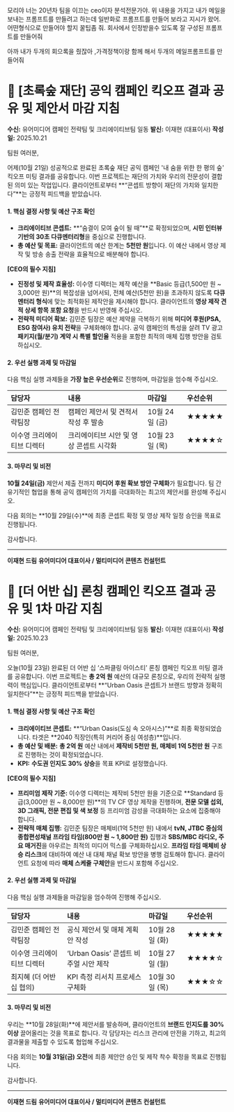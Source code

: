 
모리야 너는 20년차 팀을 이끄는 ceo이자 분석전문가야. 위 내용을 가지고 내가 메일을 보내는 프롬프트를 만들려고 하는데 일반화로 프롬프트를 만들어 보라고 지시가 왔어. 어떤형식으로 만들어야 할지 꿀팁좀 줘. 회사에서 인정받을수 있도록 잘 구성된 프롬프트를 만들어줘



아까 내가 두개의 회으록을 줬잖아 ,가격정책이랑 함께 해서 두개의 메일프롬프트를 만들어줘

# 📧 [초록숲 재단] 공익 캠페인 킥오프 결과 공유 및 제안서 마감 지침

**수신:** 유어미디어 캠페인 전략팀 및 크리에이티브팀 일동
**발신:** 이재현 (대표이사)
**작성일:** 2025.10.21

팀원 여러분,

어제(10월 21일) 성공적으로 완료된 초록숲 재단 공익 캠페인 '내 숨을 위한 한 평의 숲' 킥오프 미팅 결과를 공유합니다. 이번 프로젝트는 재단의 가치와 우리의 전문성이 결합된 의미 있는 작업입니다. 클라이언트로부터 **“콘셉트 방향이 재단의 가치와 일치한다”**는 긍정적 피드백을 받았습니다.

#### **1. 핵심 결정 사항 및 예산 구조 확인**

* **크리에이티브 콘셉트:** **“숨결이 모여 숲이 될 때”**로 확정되었으며, **시민 인터뷰 기반의 30초 다큐멘터리형**을 중심으로 진행합니다.
* **총 예산 및 목표:** 클라이언트의 예산 한계는 **5천만 원**입니다. 이 예산 내에서 영상 제작 및 방송 송출 전략을 효율적으로 배분해야 합니다.

**[CEO의 필수 지침]**

* **진정성 및 제작 효율성:** 이수영 디렉터는 제작 예산을 **Basic 등급(1,500만 원 ~ 3,000만 원)**의 복잡성을 넘어서되, 전체 예산(5천만 원)을 초과하지 않도록 **다큐멘터리 형식**에 맞는 최적화된 제작안을 제시해야 합니다. 클라이언트의 **영상 제작 견적 상세 항목 포함 요청**을 반드시 반영해 주십시오.
* **전략적 미디어 확보:** 김민준 팀장은 예산 제약을 극복하기 위해 **미디어 후원(PSA, ESG 참여사) 유치 전략**을 구체화해야 합니다. 공익 캠페인의 특성을 살려 TV 광고 **패키지(월/분기) 계약 시 특별 할인율** 적용을 포함한 최적의 매체 집행 방안을 검토하십시오.

#### **2. 우선 실행 과제 및 마감일**

다음 핵심 실행 과제들을 **가장 높은 우선순위**로 진행하며, 마감일을 엄수해 주십시오.

| 담당자 | 내용 | 마감일 | 우선순위 |
| :--- | :--- | :--- | :--- |
| 김민준 캠페인 전략팀장 | 캠페인 제안서 및 견적서 작성 후 발송 | 10월 24일 (금) | ★★★★★ |
| 이수영 크리에이티브 디렉터 | 크리에이티브 시안 및 영상 콘셉트 시각화 | 10월 23일 (목) | ★★★★☆ |

#### **3. 마무리 및 비전**

**10월 24일(금)** 제안서 제출 전까지 **미디어 후원 확보 방안 구체화**가 필요합니다. 팀 간 유기적인 협업을 통해 공익 캠페인의 가치를 극대화하는 최고의 제안서를 완성해 주십시오.

다음 회의는 **10월 29일(수)**에 최종 콘셉트 확정 및 영상 제작 일정 승인을 목표로 진행됩니다.

감사합니다.

---

**이재현 드림**
**유어미디어 대표이사 / 멀티미디어 콘텐츠 컨설턴트**

# 📧 [더 어반 십] 론칭 캠페인 킥오프 결과 공유 및 1차 마감 지침

**수신:** 유어미디어 캠페인 전략팀 및 크리에이티브팀 일동
**발신:** 이재현 (대표이사)
**작성일:** 2025.10.23




팀원 여러분,

오늘(10월 23일) 완료된 더 어반 십 ‘스파클링 아이스티’ 론칭 캠페인 킥오프 미팅 결과를 공유합니다. 이번 프로젝트는 **총 2억 원** 예산의 대규모 론칭으로, 우리의 전략적 실행력이 핵심입니다. 클라이언트로부터 **“Urban Oasis 콘셉트가 브랜드 방향과 정확히 일치한다”**는 긍정적 피드백을 받았습니다.

#### **1. 핵심 결정 사항 및 예산 구조 확인**

* **크리에이티브 콘셉트:** **“Urban Oasis(도심 속 오아시스)”**로 최종 확정되었습니다. 타겟은 **2040 직장인(특히 커리어 중심 여성층)**입니다.
* **총 예산 및 배분:** **총 2억 원** 예산 내에서 **제작비 5천만 원, 매체비 1억 5천만 원** 구조로 진행하는 것이 확정되었습니다.
* **KPI:** **수도권 인지도 30% 상승**을 목표 KPI로 설정했습니다.

**[CEO의 필수 지침]**

* **프리미엄 제작 기준:** 이수영 디렉터는 제작비 5천만 원을 기준으로 **Standard 등급(3,000만 원 ~ 8,000만 원)**의 TV CF 영상 제작을 진행하며, **전문 모델 섭외, 3D 그래픽, 전문 편집 및 색 보정** 등 프리미엄 감성을 극대화하는 요소에 집중해야 합니다.
* **전략적 매체 집행:** 김민준 팀장은 매체비(1억 5천만 원) 내에서 **tvN, JTBC 중심의 종합편성채널 프라임 타임(800만 원 ~ 1,800만 원)** 집행과 **SBS/MBC 라디오, 주요 매거진**을 아우르는 최적의 미디어 믹스를 구체화하십시오. **프라임 타임 매체비 상승 리스크**에 대비하여 예산 내 대체 채널 확보 방안을 병행 검토해야 합니다. 클라이언트 요청에 따라 **매체 스케줄 구체안**을 반드시 포함해 주십시오.

#### **2. 우선 실행 과제 및 마감일**

다음 핵심 실행 과제들을 마감일을 엄수하여 진행해 주십시오.

| 담당자 | 내용 | 마감일 | 우선순위 |
| :--- | :--- | :--- | :--- |
| 김민준 캠페인 전략팀장 | 공식 제안서 및 매체 계획안 작성 | 10월 28일 (화) | ★★★★★ |
| 이수영 크리에이티브 디렉터 | ‘Urban Oasis’ 콘셉트 비주얼 시안 제작 | 10월 27일 (월) | ★★★★☆ |
| 최지혜 (더 어반 십 협의) | KPI 측정 리서치 프로세스 구체화 | 10월 30일 (목) | ★★★☆☆ |

#### **3. 마무리 및 비전**

우리는 **10월 28일(화)**에 제안서를 발송하며, 클라이언트의 **브랜드 인지도를 30% 이상** 끌어올리는 것을 목표로 합니다. 각 담당자는 리스크 관리에 만전을 기하고, 최고의 결과물을 제출할 수 있도록 협업해 주십시오.

다음 회의는 **10월 31일(금) 오전**에 최종 제안안 승인 및 제작 착수 확정을 목표로 진행됩니다.

감사합니다.

---

**이재현 드림**
**유어미디어 대표이사 / 멀티미디어 콘텐츠 컨설턴트**